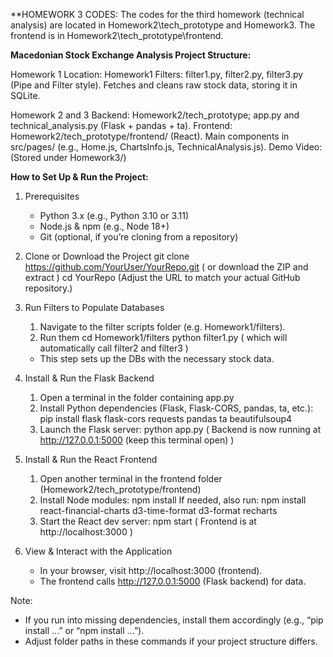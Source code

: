 **HOMEWORK 3 CODES: The codes for the third homework (technical analysis) are located in Homework2\tech_prototype and Homework3. The frontend is in Homework2\tech_prototype\frontend.


**Macedonian Stock Exchange Analysis Project Structure:**

Homework 1
Location: Homework1
Filters: filter1.py, filter2.py, filter3.py (Pipe and Filter style).
Fetches and cleans raw stock data, storing it in SQLite.

Homework 2 and 3 
Backend: Homework2/tech_prototype; app.py and technical_analysis.py (Flask + pandas + ta).
Frontend: Homework2/tech_prototype/frontend/ (React).
Main components in src/pages/ (e.g., Home.js, ChartsInfo.js, TechnicalAnalysis.js).
Demo Video: (Stored under Homework3/)


**How to Set Up & Run the Project:**

1. Prerequisites
   - Python 3.x (e.g., Python 3.10 or 3.11)
   - Node.js & npm (e.g., Node 18+)
   - Git (optional, if you’re cloning from a repository)

2. Clone or Download the Project
   git clone https://github.com/YourUser/YourRepo.git
    ( or download the ZIP and extract )
   cd YourRepo
   (Adjust the URL to match your actual GitHub repository.)

3. Run Filters to Populate Databases
     1) Navigate to the filter scripts folder (e.g. Homework1/filters).
     2) Run them
        cd Homework1/filters
        python filter1.py
        ( which will automatically call filter2 and filter3 )
   - This step sets up the DBs with the necessary stock data.

4. Install & Run the Flask Backend
   1) Open a terminal in the folder containing app.py 
   2) Install Python dependencies (Flask, Flask-CORS, pandas, ta, etc.):
      pip install flask flask-cors requests pandas ta beautifulsoup4
   3) Launch the Flask server:
      python app.py
      ( Backend is now running at http://127.0.0.1:5000 (keep this terminal open) )

5. Install & Run the React Frontend
   1) Open another terminal in the frontend folder (Homework2/tech_prototype/frontend)
   2) Install Node modules:
      npm install
       If needed, also run:
      npm install react-financial-charts d3-time-format d3-format recharts
   3) Start the React dev server:
      npm start
      ( Frontend is at http://localhost:3000 )

6. View & Interact with the Application
   - In your browser, visit http://localhost:3000 (frontend).
   - The frontend calls http://127.0.0.1:5000 (Flask backend) for data.

Note:
- If you run into missing dependencies, install them accordingly (e.g., “pip install ...” or “npm install ...”).
- Adjust folder paths in these commands if your project structure differs.


